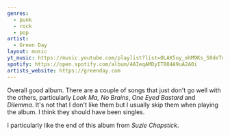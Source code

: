 ```yaml
---
genres:
  - punk
  - rock
  - pop
artist:
  - Green Day
layout: music
yt_music: https://music.youtube.com/playlist?list=OLAK5uy_mhM9Ks_S0deTeTD7UqpoHx1F-3YAuLQ-0
spotify: https://open.spotify.com/album/4AIeqAMDyIT884A9uA2A0i
artists_website: https://greenday.com
---
```

Overall good album. There are a couple of songs that just don't go well with the others, particularly *Look Ma, No Brains*, *One Eyed Bastard* and *Dilemma*. It's not that I don't like them but I usually skip them when playing the album. I think they should have been singles.

I particularly like the end of this album from *Suzie Chapstick*.